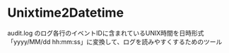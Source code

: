 # Unixtime2Datetime

audit.log のログ各行のイベントIDに含まれているUNIX時間を日時形式「yyyy/MM/dd hh:mm:ss」に変換して、ログを読みやすくするためのツール
